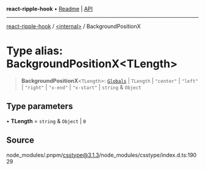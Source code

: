**react-ripple-hook** • [Readme](../../README.md) \| [API](../../globals.md)

***

[react-ripple-hook](../../README.md) / [\<internal\>](../README.md) / BackgroundPositionX

# Type alias: BackgroundPositionX\<TLength\>

> **BackgroundPositionX**\<`TLength`\>: [`Globals`](Globals.md) \| `TLength` \| `"center"` \| `"left"` \| `"right"` \| `"x-end"` \| `"x-start"` \| `string` & `Object`

## Type parameters

• **TLength** = `string` & `Object` \| `0`

## Source

node\_modules/.pnpm/csstype@3.1.3/node\_modules/csstype/index.d.ts:19029
